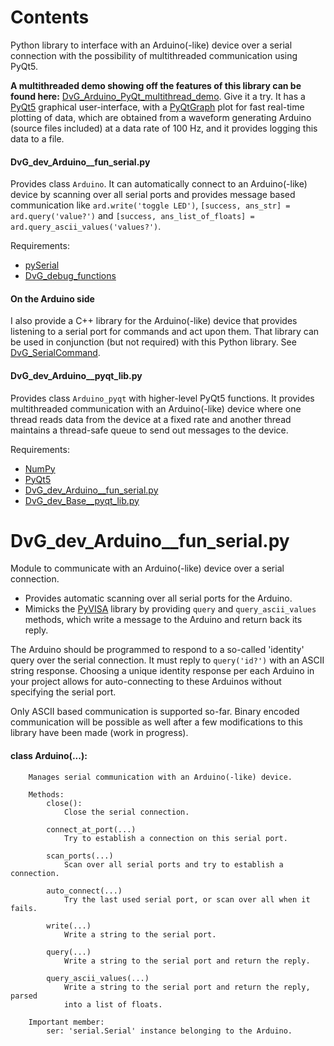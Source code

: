 # Contents
Python library to interface with an Arduino(-like) device over a serial connection with the possibility of multithreaded communication using PyQt5.

**A multithreaded demo showing off the features of this library can be found here:** [DvG_Arduino_PyQt_multithread_demo](https://github.com/Dennis-van-Gils/DvG_Arduino_PyQt_multithread_demo). Give it a try. It has a [PyQt5](https://pypi.org/project/PyQt5/) graphical user-interface, with a [PyQtGraph](http://pyqtgraph.org/) plot for fast real-time plotting of data, which are obtained from a waveform generating Arduino (source files included) at a data rate of 100 Hz, and it provides logging this data to a file.

#### DvG_dev_Arduino__fun_serial.py

Provides class `Arduino`. It can automatically connect to an Arduino(-like) device by scanning over all serial ports and provides message based communication like `ard.write('toggle LED')`, `[success, ans_str] = ard.query('value?')` and `[success, ans_list_of_floats] = ard.query_ascii_values('values?')`.

Requirements:
* [pySerial](https://pypi.org/project/pyserial/)
* [DvG_debug_functions](https://github.com/Dennis-van-Gils/DvG_debug_functions/)

#### On the Arduino side
I also provide a C++ library for the Arduino(-like) device that provides listening to a serial port for commands and act upon them. That library can be used in conjunction (but not required) with this Python library. See [DvG_SerialCommand](https://github.com/Dennis-van-Gils/DvG_SerialCommand).

#### DvG_dev_Arduino__pyqt_lib.py

Provides class `Arduino_pyqt` with higher-level PyQt5 functions. It provides multithreaded communication with an Arduino(-like) device where one thread reads data from the device at a fixed rate and another thread maintains a thread-safe queue to send out messages to the device.

Requirements:
* [NumPy](https://www.numpy.org/)
* [PyQt5](https://pypi.org/project/PyQt5/)
* [DvG_dev_Arduino__fun_serial.py](DvG_dev_Arduino__fun_serial.py)
* [DvG_dev_Base__pyqt_lib.py](DvG_dev_Base__pyqt_lib.py)



# DvG_dev_Arduino__fun_serial.py
Module to communicate with an Arduino(-like) device over a serial connection.
* Provides automatic scanning over all serial ports for the Arduino.
* Mimicks the [PyVISA](https://pypi.org/project/PyVISA/) library  by providing ``query`` and ``query_ascii_values`` methods, which write a message to the Arduino and return back its reply.

The Arduino should be programmed to respond to a so-called 'identity' query over the serial connection. It must reply to ``query('id?')`` with an ASCII string response. Choosing a unique identity response per each Arduino in your project allows for auto-connecting to these Arduinos without specifying the serial port.

Only ASCII based communication is supported so-far. Binary encoded communication will be possible as well after a few modifications to this library have been made (work in progress).

#### class Arduino(...):
```
    Manages serial communication with an Arduino(-like) device.

    Methods:
        close():
            Close the serial connection.

        connect_at_port(...)
            Try to establish a connection on this serial port.

        scan_ports(...)
            Scan over all serial ports and try to establish a connection.

        auto_connect(...)
            Try the last used serial port, or scan over all when it fails.

        write(...)
            Write a string to the serial port.

        query(...)
            Write a string to the serial port and return the reply.

        query_ascii_values(...)
            Write a string to the serial port and return the reply, parsed
            into a list of floats.

    Important member:
        ser: 'serial.Serial' instance belonging to the Arduino.
```
